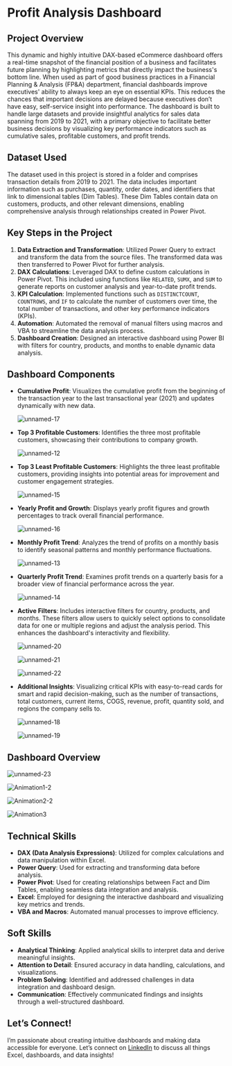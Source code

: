 # Profit Analysis Dashboard

## Project Overview
This dynamic and highly intuitive DAX-based eCommerce dashboard offers a real-time snapshot of the financial position of a business and facilitates future planning by highlighting metrics that directly impact the business's bottom line. When used as part of good business practices in a Financial Planning & Analysis (FP&A) department, financial dashboards improve executives' ability to always keep an eye on essential KPIs. This reduces the chances that important decisions are delayed because executives don’t have easy, self-service insight into performance. The dashboard is built to handle large datasets and provide insightful analytics for sales data spanning from 2019 to 2021, with a primary objective to facilitate better business decisions by visualizing key performance indicators such as cumulative sales, profitable customers, and profit trends.

## Dataset Used
The dataset used in this project is stored in a folder and comprises transaction details from 2019 to 2021. The data includes important information such as purchases, quantity, order dates, and identifiers that link to dimensional tables (Dim Tables). These Dim Tables contain data on customers, products, and other relevant dimensions, enabling comprehensive analysis through relationships created in Power Pivot.

## Key Steps in the Project
1. **Data Extraction and Transformation**: Utilized Power Query to extract and transform the data from the source files. The transformed data was then transferred to Power Pivot for further analysis.
2. **DAX Calculations**: Leveraged DAX to define custom calculations in Power Pivot. This included using functions like `RELATED`, `SUMX`, and `SUM` to generate reports on customer analysis and year-to-date profit trends.
3. **KPI Calculation**: Implemented functions such as `DISTINCTCOUNT`, `COUNTROWS`, and `IF` to calculate the number of customers over time, the total number of transactions, and other key performance indicators (KPIs).
4. **Automation**: Automated the removal of manual filters using macros and VBA to streamline the data analysis process.
5. **Dashboard Creation**: Designed an interactive dashboard using Power BI with filters for country, products, and months to enable dynamic data analysis.

## Dashboard Components
- **Cumulative Profit**: Visualizes the cumulative profit from the beginning of the transaction year to the last transactional year (2021) and updates dynamically with new data.

  ![unnamed-17](https://github.com/user-attachments/assets/0466d019-5729-484c-b795-b1fe7cc9accd)

- **Top 3 Profitable Customers**: Identifies the three most profitable customers, showcasing their contributions to company growth.

  ![unnamed-12](https://github.com/user-attachments/assets/b7f67f49-69ad-4115-b10c-a761c2041b7a)

- **Top 3 Least Profitable Customers**: Highlights the three least profitable customers, providing insights into potential areas for improvement and customer engagement strategies.

  ![unnamed-15](https://github.com/user-attachments/assets/cd0cdf7f-32ce-49de-a7c1-1326819380c6)

- **Yearly Profit and Growth**: Displays yearly profit figures and growth percentages to track overall financial performance.

  ![unnamed-16](https://github.com/user-attachments/assets/d106d0e2-c4a2-477a-9261-db61a13922f7)

- **Monthly Profit Trend**: Analyzes the trend of profits on a monthly basis to identify seasonal patterns and monthly performance fluctuations.

  ![unnamed-13](https://github.com/user-attachments/assets/70f563e8-077c-40e2-a06e-326edce00c7a)

- **Quarterly Profit Trend**: Examines profit trends on a quarterly basis for a broader view of financial performance across the year.

  ![unnamed-14](https://github.com/user-attachments/assets/91bea56c-6ce6-479e-ab9a-3a9454a39816)

- **Active Filters**: Includes interactive filters for country, products, and months. These filters allow users to quickly select options to consolidate data for one or multiple regions and adjust the analysis period. This enhances the dashboard's interactivity and flexibility.

  ![unnamed-20](https://github.com/user-attachments/assets/e08dc72e-5f34-4dcb-9c92-f8be12768232)
  
  ![unnamed-21](https://github.com/user-attachments/assets/afd4d32d-c4e8-435a-990f-58fee9566e22)

  ![unnamed-22](https://github.com/user-attachments/assets/26e96acd-e198-43c6-9e55-17e1ce4fc93f)



- **Additional Insights**: Visualizing critical KPIs with easy-to-read cards for smart and rapid decision-making, such as the number of transactions, total customers, current items, COGS, revenue, profit, quantity sold, and regions the company sells to.

  ![unnamed-18](https://github.com/user-attachments/assets/2b82bb59-7ee9-4611-b32f-2006b7e26ffd)
  
  ![unnamed-19](https://github.com/user-attachments/assets/6c4f2919-fdc3-4742-841f-454d406875b1)

## Dashboard Overview
 ![unnamed-23](https://github.com/user-attachments/assets/6bf44b5e-a859-45db-b96a-66e314843a1f)
 
 ![Animation1-2](https://github.com/user-attachments/assets/34a9811f-cbb1-4587-a3d3-44d97c84a94b)
 
 ![Animation2-2](https://github.com/user-attachments/assets/8acf1eeb-1488-422d-b00b-a115a7ba817b)
 
 ![Animation3](https://github.com/user-attachments/assets/ab1019a9-1956-44f2-8080-717fb17f84ae)

## Technical Skills
- **DAX (Data Analysis Expressions)**: Utilized for complex calculations and data manipulation within Excel.
- **Power Query**: Used for extracting and transforming data before analysis.
- **Power Pivot**: Used for creating relationships between Fact and Dim Tables, enabling seamless data integration and analysis.
- **Excel**: Employed for designing the interactive dashboard and visualizing key metrics and trends.
- **VBA and Macros**: Automated manual processes to improve efficiency.

## Soft Skills
- **Analytical Thinking**: Applied analytical skills to interpret data and derive meaningful insights.
- **Attention to Detail**: Ensured accuracy in data handling, calculations, and visualizations.
- **Problem Solving**: Identified and addressed challenges in data integration and dashboard design.
- **Communication**: Effectively communicated findings and insights through a well-structured dashboard.

## Let’s Connect!
I’m passionate about creating intuitive dashboards and making data accessible for everyone. Let’s connect on [LinkedIn](https://www.linkedin.com/in/pooja-pawar-92086217a) to discuss all things Excel, dashboards, and data insights!


